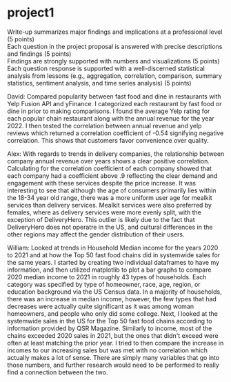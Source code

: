 # project1

Write-up summarizes major findings and implications at a professional level (5 points)  
Each question in the project proposal is answered with precise descriptions and findings (5 points)  
Findings are strongly supported with numbers and visualizations (5 points)  
Each question response is supported with a well-discerned statistical analysis from lessons (e.g., aggregation, correlation, comparison, summary statistics, sentiment analysis, and time series analysis) (5 points)

David: Compared popularity between fast food and dine in restaurants with Yelp Fusion API and yFinance. I categorized each restaurant by fast food or dine in prior to making comparisons. I found the average Yelp rating for each popular chain restaurant along with the annual revenue for the year 2022. I then tested the correlation between annual revenue and yelp reviews which returned a correlation coefficient of -0.54 signifying negative correlation. This shows that customers favor convenience over quality.

Alex: With regards to trends in delivery companies, the relationship between company annual revenue over years shows a clear positive correlation. Calculating for the correlation coefficient of each company showed that each company had a coefficient above .9 reflecting the clear demand and engagement with these services despite the price increase. It was interesting to see that although the age of consumers primarily lies within the 18-34 year old range, there was a more uniform user age for mealkit services than delivery services. Mealkit services were also preferred by females, where as delivery services were more evenly split, with the exception of DeliveryHero. This outlier is likely due to the fact that DeliveryHero does not operatre in the US, and cultural differences in the other regions may affect the gender distribution of their users.

William: Looked at trends in Household Median income for the years 2020 to 2021 and at how the Top 50 fast food chains did in systemwide sales for the same years. I started by creating two individual dataframes to have my information, and then utilized matplotlib to plot a bar graphs to compare 2020 median income to 2021 in roughly 43 types of households. Each category was specified by type of homeowner, race, age, region, or education background via the US Census data. In a majority of households, there was an increase in median income, however, the few types that had decreases were actually quite significant as it was among woman homeowners, and people who only did some college. Next, I looked at the systemwide sales in the US for the Top 50 fast food chains according to information provided by QSR Magazine. Similarly to income, most of the chains exceeded 2020 sales in 2021, but the ones that didn't exceed were often at least matching the prior year. I tried to then compare the increase in incomes to our increasing sales but was met with no correlation which actually makes a lot of sense. There are simply many variables that go into those numbers, and further research would need to be performed to really find a connection between the two. 
